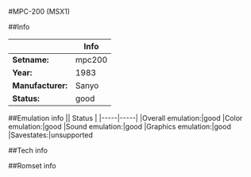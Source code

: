 #MPC-200 (MSX1)

##Info

||Info|
|-----|-----|
|**Setname:**|mpc200
|**Year:**|1983
|**Manufacturer:**|Sanyo
|**Status:**|good

##Emulation info
|| Status |
|-----|-----|
|Overall emulation:|good
|Color emulation:|good
|Sound emulation:|good
|Graphics emulation:|good
|Savestates:|unsupported

##Tech info

##Romset info

<!--- START OF EDITED COMMENT DO NOT TOUCH TEXT ABOVE-->
